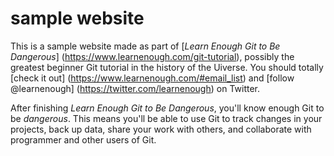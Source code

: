 # sample website

This is a sample website made as part of [*Learn Enough Git to Be Dangerous*] (https://www.learnenough.com/git-tutorial), possibly the greatest beginner Git tutorial in the history of the Uiverse. You should totally [check it out] (https://www.learnenough.com/#email_list) and [follow @learnenough] (https://twitter.com/learnenough) on Twitter. 

After finishing *Learn Enough Git to Be Dangerous*, you'll know enough Git to be *dangerous*. This means you'll be able to use Git to track changes in your projects, back up data, share your work with others, and collaborate with programmer and other users of Git.
